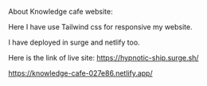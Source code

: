 About Knowledge cafe website:

Here I have use Tailwind css for responsive my website.

I have deployed in surge and netlify too.

Here is the link of live site:
https://hypnotic-ship.surge.sh/

https://knowledge-cafe-027e86.netlify.app/
